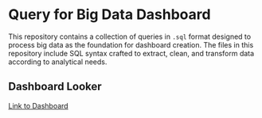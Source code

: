 # Query for Big Data Dashboard

This repository contains a collection of queries in `.sql` format designed to process big data as the foundation for dashboard creation. The files in this repository include SQL syntax crafted to extract, clean, and transform data according to analytical needs.

## Dashboard Looker
[Link to Dashboard](https://bit.ly/KF_Dashboard)
